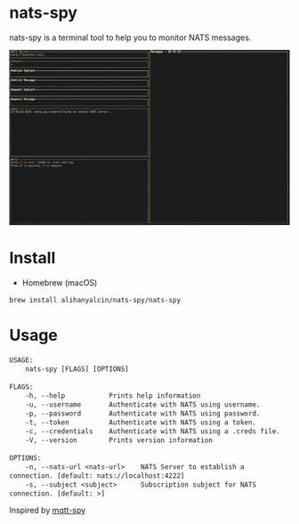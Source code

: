 # nats-spy

nats-spy is a terminal tool to help you to monitor NATS messages.

![](./demo.gif)

# Install
- Homebrew (macOS)
```
brew install alihanyalcin/nats-spy/nats-spy
```

# Usage
```
USAGE:
    nats-spy [FLAGS] [OPTIONS]

FLAGS:
    -h, --help           Prints help information
    -u, --username       Authenticate with NATS using username.
    -p, --password       Authenticate with NATS using password.
    -t, --token          Authenticate with NATS using a token.
    -c, --credentials    Authenticate with NATS using a .creds file.
    -V, --version        Prints version information

OPTIONS:
    -n, --nats-url <nats-url>    NATS Server to establish a connection. [default: nats://localhost:4222]
    -s, --subject <subject>      Subscription subject for NATS connection. [default: >] 
```

Inspired by [mqtt-spy](https://github.com/eclipse/paho.mqtt-spy)
